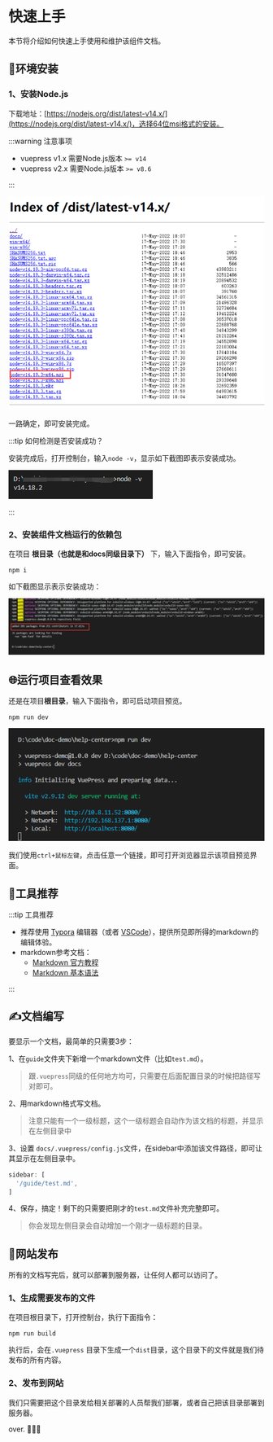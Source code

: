 # 快速上手

本节将介绍如何快速上手使用和维护该组件文档。

## 🎨环境安装

### 1、安装Node.js

下载地址：[https://nodejs.org/dist/latest-v14.x/](https://nodejs.org/dist/latest-v14.x/)，选择64位msi格式的安装。

:::warning 注意事项

- vuepress v1.x 需要Node.js版本 `>= v14` 
- vuepress v2.x 需要Node.js版本 `>= v8.6`

:::

![](./image/start/1.png)

一路确定，即可安装完成。

:::tip 如何检测是否安装成功？

安装完成后，打开控制台，输入`node -v`，显示如下截图即表示安装成功。

![](./image/start/2.png)

:::



### 2、安装组件文档运行的依赖包

在项目 **根目录（也就是和docs同级目录下）** 下，输入下面指令，即可安装。

```
npm i
```

如下截图显示表示安装成功：

![](./image/start/3.png)

## 🌐运行项目查看效果

还是在项目**根目录**，输入下面指令，即可启动项目预览。

```
npm run dev
```

![](./image/start/4.png)

我们使用`ctrl+鼠标左键`，点击任意一个链接，即可打开浏览器显示该项目预览界面。

## 🔨工具推荐

:::tip 工具推荐
- 推荐使用 [Typora](https://typoraio.cn/) 编辑器（或者 [VSCode](https://code.visualstudio.com/)），提供所见即所得的markdown的编辑体验。
- markdown参考文档：
  - [Markdown 官方教程](https://markdown.com.cn/)
  - [Markdown 基本语法](https://www.markdown.xyz/basic-syntax/)


:::


## ✍文档编写

要显示一个文档，最简单的只需要3步：

1、在`guide`文件夹下新增一个markdown文件（比如`test.md`）。

> 跟`.vuepress`同级的任何地方均可，只需要在后面配置目录的时候把路径写对即可。

2、用markdown格式写文档。

> 注意只能有一个一级标题，这个一级标题会自动作为该文档的标题，并显示在左侧目录中

3、设置 `docs/.vuepress/config.js`文件，在sidebar中添加该文件路径，即可让其显示在左侧目录中。

```js
sidebar: [
  '/guide/test.md',
]
```

4、保存，搞定！剩下的只需要把刚才的`test.md`文件补充完整即可。

> 你会发现左侧目录会自动增加一个刚才一级标题的目录。


## 🎊网站发布

所有的文档写完后，就可以部署到服务器，让任何人都可以访问了。

### 1、生成需要发布的文件

在项目根目录下，打开控制台，执行下面指令：

```
npm run build
```

执行后，会在`.vuepress` 目录下生成一个`dist`目录，这个目录下的文件就是我们待发布的所有内容。

### 2、发布到网站

我们只需要把这个目录发给相关部署的人员帮我们部署，或者自己把该目录部署到服务器。

over. 🎉🎉🎉
